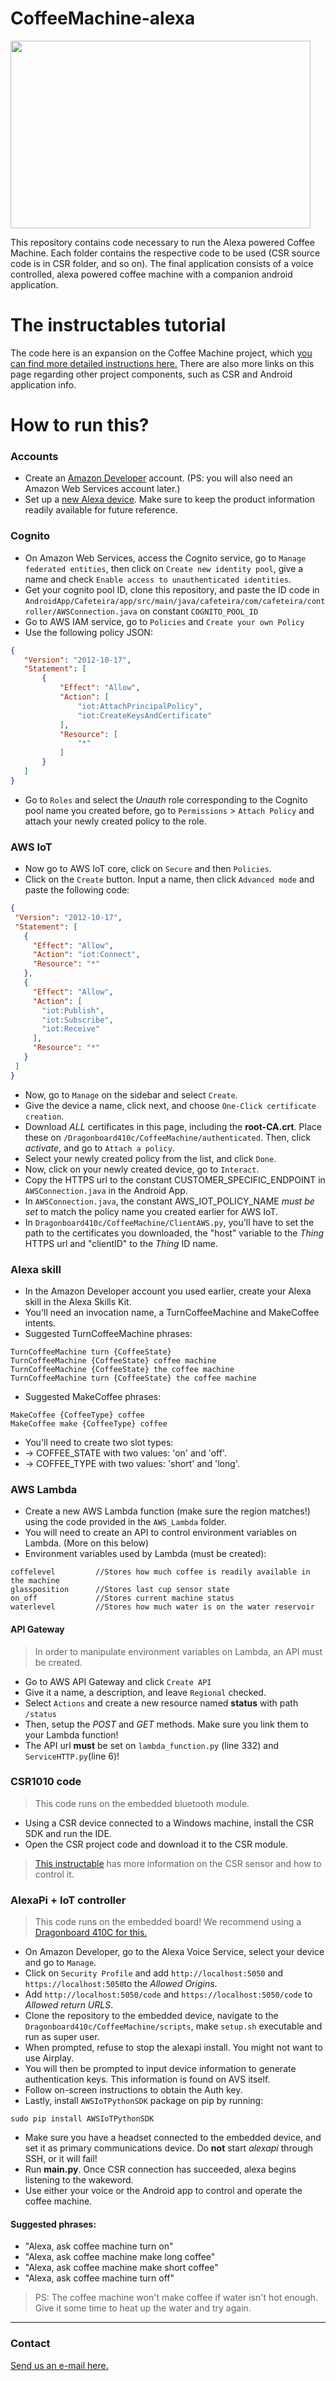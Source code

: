 # CoffeeMachine-alexa
<img src="https://cdn.instructables.com/FFV/P2D0/J20P2331/FFVP2D0J20P2331.LARGE.jpg?auto=webp" width="480" height="300" />

This repository contains code necessary to run the Alexa powered Coffee Machine.
Each folder contains the respective code to be used (CSR source code is in CSR folder, and so on).
The final application consists of a voice controlled, alexa powered coffee machine with a companion android application.

# The instructables tutorial
The code here is an expansion on the Coffee Machine project, which [you can find more detailed instructions here.](https://www.instructables.com/id/How-to-Connect-a-Coffee-Machine-With-an-Android-Ap/) There are also more links on this page regarding other project components, such as CSR and Android application info.
# How to run this?
### Accounts
 * Create an [Amazon Developer](https://developer.amazon.com) account. (PS: you will also need an Amazon Web Services account later.)
 * Set up a [new Alexa device](https://developer.amazon.com/avs/home.html#/avs/home). Make sure to keep the product information readily available for future reference.

### Cognito
 * On Amazon Web Services, access the Cognito service, go to ```Manage federated entities```, then click on ```Create new identity pool```, give a name and check ```Enable access to unauthenticated identities```.
 * Get your cognito pool ID, clone this repository, and paste the ID code in ```AndroidApp/Cafeteira/app/src/main/java/cafeteira/com/cafeteira/controller/AWSConnection.java``` on constant ```COGNITO_POOL_ID```
 * Go to AWS IAM service, go to ```Policies``` and ```Create your own Policy```
 * Use the following policy JSON:
 ```JSON
 {
    "Version": "2012-10-17",
    "Statement": [
        {
            "Effect": "Allow",
            "Action": [
                "iot:AttachPrincipalPolicy",
                "iot:CreateKeysAndCertificate"
            ],
            "Resource": [
                "*"
            ]
        }
    ]
}
```
 * Go to ```Roles``` and select the *Unauth* role corresponding to the Cognito pool name you created before, go to ```Permissions``` > ```Attach Policy``` and attach your newly created policy to the role.

### AWS IoT

 * Now go to AWS IoT core, click on ```Secure``` and then ```Policies```.
 * Click on the ```Create``` button. Input a name, then click ```Advanced mode``` and paste the following code:
 ```JSON
 {
  "Version": "2012-10-17",
  "Statement": [
    {
      "Effect": "Allow",
      "Action": "iot:Connect",
      "Resource": "*"
    },
    {
      "Effect": "Allow",
      "Action": [
        "iot:Publish",
        "iot:Subscribe",
        "iot:Receive"
      ],
      "Resource": "*"
    }
  ]
}
 ```
 * Now, go to ```Manage``` on the sidebar and select ```Create```.
 * Give the device a name, click next, and choose ```One-Click certificate creation```.
 * Download *ALL* certificates in this page, including the **root-CA.crt**. Place these on ```/Dragonboard410c/CoffeeMachine/authenticated```. Then, click *activate*, and go to ```Attach a policy```.
 * Select your newly created policy from the list, and click ```Done```.
 * Now, click on your newly created device, go to ```Interact```.
 * Copy the HTTPS url to the constant CUSTOMER_SPECIFIC_ENDPOINT in ```AWSConnection.java``` in the Android App.
 * In ```AWSConnection.java```, the constant AWS_IOT_POLICY_NAME *must be set* to match the policy name you created earlier for AWS IoT.
 * In ```Dragonboard410c/CoffeeMachine/ClientAWS.py```, you'll have to set the path to the certificates you downloaded, the "host" variable to the *Thing* HTTPS url and "clientID" to the *Thing* ID name.

### Alexa skill
 * In the Amazon Developer account you used earlier, create your Alexa skill in the Alexa Skills Kit.
 * You'll need an invocation name, a TurnCoffeeMachine and MakeCoffee intents.
 * Suggested TurnCoffeeMachine phrases:
 ```
 TurnCoffeeMachine turn {CoffeeState}
 TurnCoffeeMachine {CoffeeState} coffee machine
 TurnCoffeeMachine {CoffeeState} the coffee machine
 TurnCoffeeMachine turn {CoffeeState} the coffee machine
 ```
 * Suggested MakeCoffee phrases:
 ```
 MakeCoffee {CoffeeType} coffee
 MakeCoffee make {CoffeeType} coffee
 ```
 * You'll need to create two slot types:
 * -> COFFEE_STATE with two values: 'on' and 'off'.
 * -> COFFEE_TYPE with two values: 'short' and 'long'.

### AWS Lambda
 * Create a new AWS Lambda function (make sure the region matches!) using the code provided in the ```AWS_Lambda``` folder.
 * You will need to create an API to control environment variables on Lambda. (More on this below)
 * Environment variables used by Lambda (must be created):
 ```
 coffelevel         //Stores how much coffee is readily available in the machine
 glassposition      //Stores last cup sensor state
 on_off             //Stores current machine status
 waterlevel         //Stores how much water is on the water reservoir
 ```
#### API Gateway
>In order to manipulate environment variables on Lambda, an API must be created.
 * Go to AWS API Gateway and click ```Create API```
 * Give it a name, a description, and leave ```Regional``` checked.
 * Select ```Actions``` and create a new resource named **status** with path ```/status```
 * Then, setup the *POST* and *GET* methods. Make sure you link them to your Lambda function!
 * The API url **must** be set on ```lambda_function.py``` (line 332) and ```ServiceHTTP.py```(line 6)!

### CSR1010 code
>This code runs on the embedded bluetooth module.

* Using a CSR device connected to a Windows machine, install the CSR SDK and run the IDE.
* Open the CSR project code and download it to the CSR module.

>[This instructable](https://www.instructables.com/id/How-to-Connect-a-Coffee-Machine-With-an-Android-Ap/) has more information on the CSR sensor and how to control it.

### AlexaPi + IoT controller
> This code runs on the embedded board! We recommend using a [Dragonboard 410C for this.](https://developer.qualcomm.com/hardware/dragonboard-410c)

 * On Amazon Developer, go to the Alexa Voice Service, select your device and go to ```Manage```.
 * Click on ```Security Profile``` and add ```http://localhost:5050``` and ```https://localhost:5050```to the *Allowed Origins*.
 * Add ```http://localhost:5050/code``` and ```https://localhost:5050/code``` to *Allowed return URLS*.
 * Clone the repository to the embedded device, navigate to the ```Dragonboard410c/CoffeeMachine/scripts```, make ```setup.sh``` executable and run as super user.
 * When prompted, refuse to stop the alexapi install. You might not want to use Airplay.
 * You will then be prompted to input device information to generate authentication keys. This information is found on AVS itself.
 * Follow on-screen instructions to obtain the Auth key.
 * Lastly, install ```AWSIoTPythonSDK``` package on pip by running:
 ```
 sudo pip install AWSIoTPythonSDK
 ```
 * Make sure you have a headset connected to the embedded device, and set it as primary communications device. Do **not** start *alexapi* through SSH, or it will fail!
 * Run **main.py**. Once CSR connection has succeeded, alexa begins listening to the wakeword.
 * Use either your voice or the Android app to control and operate the coffee machine.

#### Suggested phrases:
 * "Alexa, ask coffee machine turn on"
 * "Alexa, ask coffee machine make long coffee"
 * "Alexa, ask coffee machine make short coffee"
 * "Alexa, ask coffee machine turn off"

>PS: The coffee machine won't make coffee if water isn't hot enough. Give it some time to heat up the water and try again.

-----
### Contact
[Send us an e-mail here.](mailto:qtticcteste@gmail.com)
